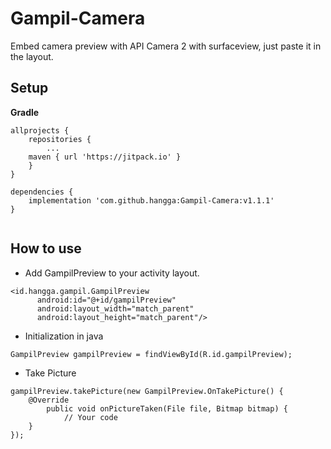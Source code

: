 # Gampil-Camera
Embed camera preview with API Camera 2 with surfaceview, just paste it in the layout.

## Setup

**Gradle**
```
allprojects {
    repositories {
    	...
	maven { url 'https://jitpack.io' }
    }
}
```

```
dependencies {
    implementation 'com.github.hangga:Gampil-Camera:v1.1.1'
}


```
## How to use
- Add GampilPreview to your activity layout. 
```
<id.hangga.gampil.GampilPreview
      android:id="@+id/gampilPreview"
      android:layout_width="match_parent"
      android:layout_height="match_parent"/>
```
- Initialization in java
```
GampilPreview gampilPreview = findViewById(R.id.gampilPreview);
```
- Take Picture
```
gampilPreview.takePicture(new GampilPreview.OnTakePicture() {
	@Override
        public void onPictureTaken(File file, Bitmap bitmap) {
        	// Your code
	}
});
```
